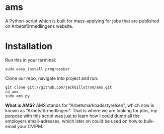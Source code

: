 ams
===

A Python-script which is built for mass-applying for jobs that are published on Arbetsförmedlingens website.

Installation
============
Run this in your terminal:
```
sudo easy_install progressbar
```
Clone our repo, navigate into project and run:
```
git clone git://github.com/jackbillstrom/ams.git
cd ams
sudo ams.py
```


**What is AMS?**
AMS stands for "Arbetsmarknadsstyrelsen", which now is known as "Arbetsförmedlingen". That is where we are looking for jobs, my purpose with this script was just to learn how I could dump all the employers email-adresses, which later on could be used on how to bulk-email your CV/PM. 
